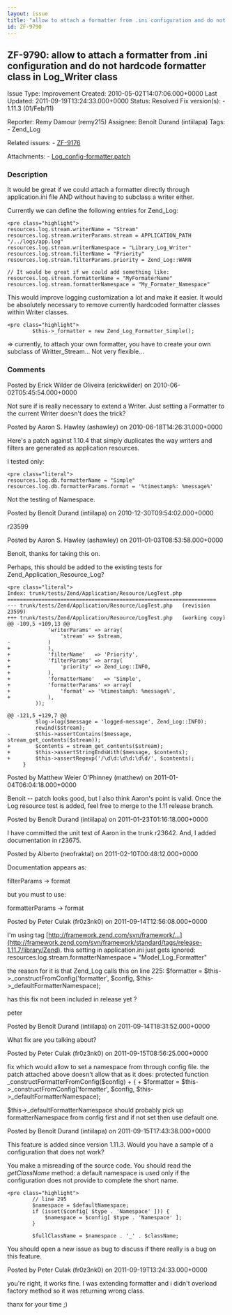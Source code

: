 ```yaml
---
layout: issue
title: "allow to attach a formatter from .ini configuration and do not hardcode formatter class in Log_Writer class"
id: ZF-9790
---
```


ZF-9790: allow to attach a formatter from .ini configuration and do not hardcode formatter class in Log\_Writer class
---------------------------------------------------------------------------------------------------------------------

 Issue Type: Improvement Created: 2010-05-02T14:07:06.000+0000 Last Updated: 2011-09-19T13:24:33.000+0000 Status: Resolved Fix version(s): - 1.11.3 (01/Feb/11)
 
 Reporter:  Remy Damour (remy215)  Assignee:  Benoît Durand (intiilapa)  Tags: - Zend\_Log
 
 Related issues: - [ZF-9176](/issues/browse/ZF-9176)
 
 Attachments: - [Log\_config-formatter.patch](/issues/secure/attachment/13144/Log_config-formatter.patch)
 
### Description

It would be great if we could attach a formatter directly through application.ini file AND without having to subclass a writer either.

Currently we can define the following entries for Zend\_Log:

 
    <pre class="highlight">
    resources.log.stream.writerName = "Stream"
    resources.log.stream.writerParams.stream = APPLICATION_PATH "/../logs/app.log"
    resources.log.stream.writerNamespace = "Library_Log_Writer"
    resources.log.stream.filterName = "Priority"
    resources.log.stream.filterParams.priority = Zend_Log::WARN
    
    // It would be great if we could add something like:
    resources.log.stream.formatterName = "MyFormaterName"
    resources.log.stream.formatterNamespace = "My_Formater_Namespace"


This would improve logging customization a lot and make it easier. It would be absolutely necessary to remove currently hardcoded formatter classes within Writer classes.

 
    <pre class="highlight">
            $this->_formatter = new Zend_Log_Formatter_Simple();


=> currently, to attach your own formatter, you have to create your own subclass of Writter\_Stream... Not very flexible...

 

 

### Comments

Posted by Erick Wilder de Oliveira (erickwilder) on 2010-06-02T05:45:54.000+0000

Not sure if is really necessary to extend a Writer. Just setting a Formatter to the current Writer doesn't does the trick?

 

 

Posted by Aaron S. Hawley (ashawley) on 2010-06-18T14:26:31.000+0000

Here's a patch against 1.10.4 that simply duplicates the way writers and filters are generated as application resources.

I tested only:

 
    <pre class="literal">
    resources.log.db.formatterName = "Simple"
    resources.log.db.formatterParams.format = '%timestamp%: %message%'


Not the testing of Namespace.

 

 

Posted by Benoît Durand (intiilapa) on 2010-12-30T09:54:02.000+0000

r23599

 

 

Posted by Aaron S. Hawley (ashawley) on 2011-01-03T08:53:58.000+0000

Benoit, thanks for taking this on.

Perhaps, this should be added to the existing tests for Zend\_Application\_Resource\_Log?

 
    <pre class="literal">
    Index: trunk/tests/Zend/Application/Resource/LogTest.php
    ===================================================================
    --- trunk/tests/Zend/Application/Resource/LogTest.php   (revision 23599)
    +++ trunk/tests/Zend/Application/Resource/LogTest.php   (working copy)
    @@ -109,5 +109,13 @@
                 'writerParams' => array(
                     'stream' => $stream,
    -            )
    +            ),
    +            'filterName'   => 'Priority',
    +            'filterParams' => array(
    +                'priority' => Zend_Log::INFO,
    +            ),
    +            'formatterName'   => 'Simple',
    +            'formatterParams' => array(
    +                'format' => '%timestamp%: %message%',
    +            ),
             ));
     
    @@ -121,5 +129,7 @@
             $log->log($message = 'logged-message', Zend_Log::INFO);
             rewind($stream);
    -        $this->assertContains($message, stream_get_contents($stream));
    +        $contents = stream_get_contents($stream);
    +        $this->assertStringEndsWith($message, $contents);
    +        $this->assertRegexp('/\d\d:\d\d:\d\d/', $contents);
         }


 

 

Posted by Matthew Weier O'Phinney (matthew) on 2011-01-04T06:04:18.000+0000

Benoit -- patch looks good, but I also think Aaron's point is valid. Once the Log resource test is added, feel free to merge to the 1.11 release branch.

 

 

Posted by Benoît Durand (intiilapa) on 2011-01-23T01:16:18.000+0000

I have committed the unit test of Aaron in the trunk r23642. And, I added documentation in r23675.

 

 

Posted by Alberto (neofraktal) on 2011-02-10T00:48:12.000+0000

Documentation appears as:

filterParams -> format

but you must to use:

formatterParams -> format

 

 

Posted by Peter Culak (fr0z3nk0) on 2011-09-14T12:56:08.000+0000

I'm using tag [http://framework.zend.com/svn/framework/…](http://framework.zend.com/svn/framework/standard/tags/release-1.11.7/library/Zend). this setting in application.ini just gets ignored: resources.log.stream.formatterNamespace = "Model\_Log\_Formatter"

the reason for it is that Zend\_Log calls this on line 225: $formatter = $this->\_constructFromConfig('formatter', $config, $this->\_defaultFormatterNamespace);

has this fix not been included in release yet ?

peter

 

 

Posted by Benoît Durand (intiilapa) on 2011-09-14T18:31:52.000+0000

What fix are you talking about?

 

 

Posted by Peter Culak (fr0z3nk0) on 2011-09-15T08:56:25.000+0000

fix which would allow to set a namespace from through config file. the patch attached above doesn't allow that as it does: protected function \_constructFormatterFromConfig($config) + { + $formatter = $this->\_constructFromConfig('formatter', $config, $this->\_defaultFormatterNamespace);

$this->\_defaultFormatterNamespace should probably pick up formatterNamespace from config first and if not set then use default one.

 

 

Posted by Benoît Durand (intiilapa) on 2011-09-15T17:43:38.000+0000

This feature is added since version 1.11.3. Would you have a sample of a configuration that does not work?

You make a misreading of the source code. You should read the _getClassName_ method: a default namespace is used only if the configuration does not provide to complete the short name.

 
    <pre class="highlight">
            // line 295
            $namespace = $defaultNamespace;
            if (isset($config[ $type . 'Namespace' ])) {
                $namespace = $config[ $type . 'Namespace' ];
            }
    
            $fullClassName = $namespace . '_' . $className;


You should open a new issue as bug to discuss if there really is a bug on this feature.

 

 

Posted by Peter Culak (fr0z3nk0) on 2011-09-19T13:24:33.000+0000

you're right, it works fine. I was extending formatter and i didn't overload factory method so it was returning wrong class.

thanx for your time ;)

 

 